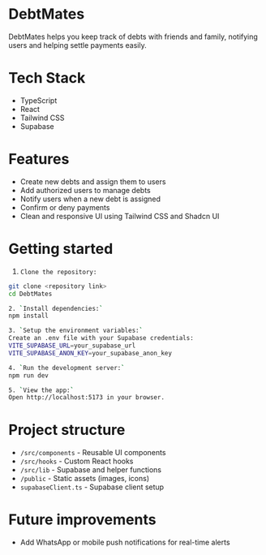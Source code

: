 # DebtMates
DebtMates helps you keep track of debts with friends and family, notifying users and helping settle payments easily.

# Tech Stack
- TypeScript
- React
- Tailwind CSS
- Supabase

# Features
- Create new debts and assign them to users
- Add authorized users to manage debts
- Notify users when a new debt is assigned
- Confirm or deny payments
- Clean and responsive UI using Tailwind CSS and Shadcn UI

# Getting started
1. `Clone the repository:`
```bash
git clone <repository link>
cd DebtMates

2. `Install dependencies:`
npm install

3. `Setup the environment variables:`
Create an .env file with your Supabase credentials:
VITE_SUPABASE_URL=your_supabase_url
VITE_SUPABASE_ANON_KEY=your_supabase_anon_key

4. `Run the development server:`
npm run dev

5. `View the app:`
Open http://localhost:5173 in your browser.
```

# Project structure
- `/src/components` - Reusable UI components
- `/src/hooks` - Custom React hooks
- `/src/lib` - Supabase and helper functions
- `/public` - Static assets (images, icons)
- `supabaseClient.ts` - Supabase client setup

# Future improvements
- Add WhatsApp or mobile push notifications for real-time alerts